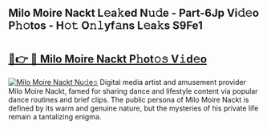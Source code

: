 ## Milo Moire Nackt L𝚎a𝚔ed N𝚞𝚍e - Part-6Jp Vi𝚍𝚎o P𝚑𝚘tos - H𝚘𝚝 O𝚗𝚕yf𝚊ns L𝚎a𝚔s S9Fe1

# <h2><a href="http://kfcb02.oniu.top/?m=Milo+Moire+Nackt">🔗👉 🔴 Milo Moire Nackt P𝚑ot𝚘𝚜 V𝚒d𝚎o</a></h2>

[![Milo Moire Nackt Nu𝚍e𝚜](https://i.imgur.com/0qMVB7G.gif)](http://kfcb02.oniu.top/?m=Milo+Moire+Nackt)
Digital media artist and amusement provider Milo Moire Nackt, famed for sharing dance and lifestyle content via popular dance routines and brief clips. The public persona of Milo Moire Nackt is defined by its warm and genuine nature, but the mysteries of his private life remain a tantalizing enigma.  
